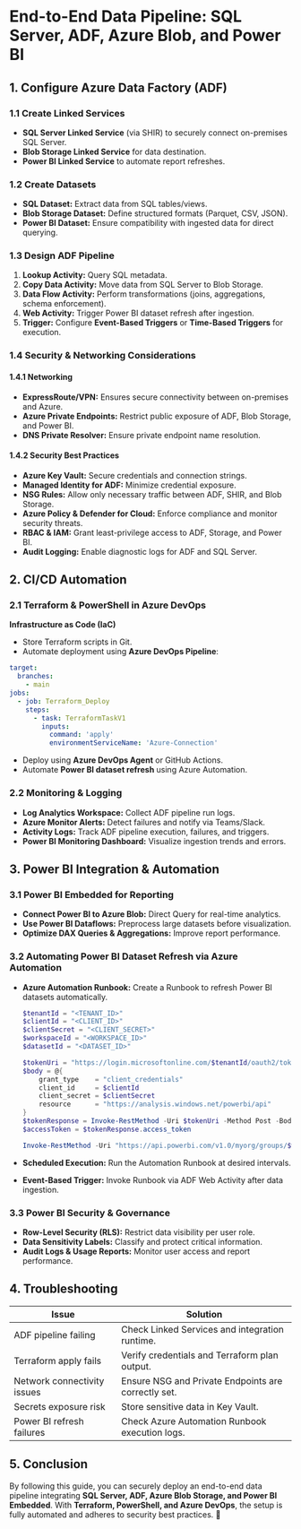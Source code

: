 # End-to-End Data Pipeline: SQL Server, ADF, Azure Blob, and Power BI

## 1. Configure Azure Data Factory (ADF)

### 1.1 Create Linked Services

- **SQL Server Linked Service** (via SHIR) to securely connect on-premises SQL Server.
- **Blob Storage Linked Service** for data destination.
- **Power BI Linked Service** to automate report refreshes.

### 1.2 Create Datasets

- **SQL Dataset:** Extract data from SQL tables/views.
- **Blob Storage Dataset:** Define structured formats (Parquet, CSV, JSON).
- **Power BI Dataset:** Ensure compatibility with ingested data for direct querying.

### 1.3 Design ADF Pipeline

1. **Lookup Activity:** Query SQL metadata.
2. **Copy Data Activity:** Move data from SQL Server to Blob Storage.
3. **Data Flow Activity:** Perform transformations (joins, aggregations, schema enforcement).
4. **Web Activity:** Trigger Power BI dataset refresh after ingestion.
5. **Trigger:** Configure **Event-Based Triggers** or **Time-Based Triggers** for execution.

### 1.4 Security & Networking Considerations

#### **1.4.1 Networking**

- **ExpressRoute/VPN:** Ensures secure connectivity between on-premises and Azure.
- **Azure Private Endpoints:** Restrict public exposure of ADF, Blob Storage, and Power BI.
- **DNS Private Resolver:** Ensure private endpoint name resolution.

#### **1.4.2 Security Best Practices**

- **Azure Key Vault:** Secure credentials and connection strings.
- **Managed Identity for ADF:** Minimize credential exposure.
- **NSG Rules:** Allow only necessary traffic between ADF, SHIR, and Blob Storage.
- **Azure Policy & Defender for Cloud:** Enforce compliance and monitor security threats.
- **RBAC & IAM:** Grant least-privilege access to ADF, Storage, and Power BI.
- **Audit Logging:** Enable diagnostic logs for ADF and SQL Server.

## 2. CI/CD Automation

### 2.1 Terraform & PowerShell in Azure DevOps

**Infrastructure as Code (IaC)**

- Store Terraform scripts in Git.
- Automate deployment using **Azure DevOps Pipeline**:

```yaml
target:
  branches:
    - main
jobs:
  - job: Terraform_Deploy
    steps:
      - task: TerraformTaskV1
        inputs:
          command: 'apply'
          environmentServiceName: 'Azure-Connection'
```

- Deploy using **Azure DevOps Agent** or GitHub Actions.
- Automate **Power BI dataset refresh** using Azure Automation.

### 2.2 Monitoring & Logging

- **Log Analytics Workspace:** Collect ADF pipeline run logs.
- **Azure Monitor Alerts:** Detect failures and notify via Teams/Slack.
- **Activity Logs:** Track ADF pipeline execution, failures, and triggers.
- **Power BI Monitoring Dashboard:** Visualize ingestion trends and errors.

## 3. Power BI Integration & Automation

### 3.1 Power BI Embedded for Reporting

- **Connect Power BI to Azure Blob:** Direct Query for real-time analytics.
- **Use Power BI Dataflows:** Preprocess large datasets before visualization.
- **Optimize DAX Queries & Aggregations:** Improve report performance.

### 3.2 Automating Power BI Dataset Refresh via Azure Automation

- **Azure Automation Runbook:** Create a Runbook to refresh Power BI datasets automatically.

  ```powershell
  $tenantId = "<TENANT_ID>"
  $clientId = "<CLIENT_ID>"
  $clientSecret = "<CLIENT_SECRET>"
  $workspaceId = "<WORKSPACE_ID>"
  $datasetId = "<DATASET_ID>"

  $tokenUri = "https://login.microsoftonline.com/$tenantId/oauth2/token"
  $body = @{ 
      grant_type    = "client_credentials"
      client_id     = $clientId
      client_secret = $clientSecret
      resource      = "https://analysis.windows.net/powerbi/api"
  }
  $tokenResponse = Invoke-RestMethod -Uri $tokenUri -Method Post -Body $body
  $accessToken = $tokenResponse.access_token

  Invoke-RestMethod -Uri "https://api.powerbi.com/v1.0/myorg/groups/$workspaceId/datasets/$datasetId/refreshes" -Method Post -Headers @{ Authorization = "Bearer $accessToken" }
  ```
- **Scheduled Execution:** Run the Automation Runbook at desired intervals.
- **Event-Based Trigger:** Invoke Runbook via ADF Web Activity after data ingestion.

### 3.3 Power BI Security & Governance

- **Row-Level Security (RLS):** Restrict data visibility per user role.
- **Data Sensitivity Labels:** Classify and protect critical information.
- **Audit Logs & Usage Reports:** Monitor user access and report performance.

## 4. Troubleshooting

| Issue                       | Solution                                            |
| --------------------------- | --------------------------------------------------- |
| ADF pipeline failing        | Check Linked Services and integration runtime.      |
| Terraform apply fails       | Verify credentials and Terraform plan output.       |
| Network connectivity issues | Ensure NSG and Private Endpoints are correctly set. |
| Secrets exposure risk       | Store sensitive data in Key Vault.                  |
| Power BI refresh failures   | Check Azure Automation Runbook execution logs.      |

## 5. Conclusion

By following this guide, you can securely deploy an end-to-end data pipeline integrating **SQL Server, ADF, Azure Blob Storage, and Power BI Embedded**. With **Terraform, PowerShell, and Azure DevOps**, the setup is fully automated and adheres to security best practices. 🚀


